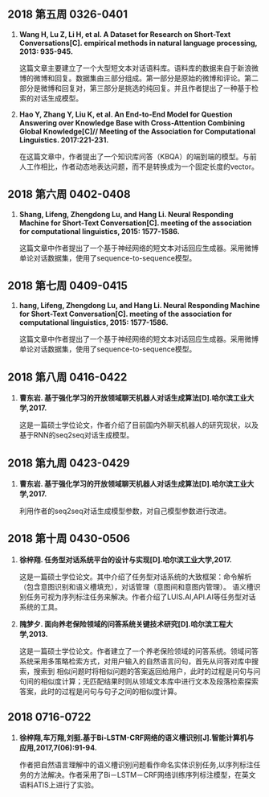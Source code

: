 ## 2018 第五周 0326-0401
<ol>
<li><b>
Wang H, Lu Z, Li H, et al. A Dataset for Research on Short-Text Conversations[C]. empirical methods in natural language processing, 2013: 935-945.
</b></li>
<p>
这篇文章主要建立了一个大型短文本对话语料库。语料库的数据来自于新浪微博的微博和回复。数据集由三部分组成。第一部分是原始的微博和评论。第二部分是微博和回复对，第三部分是挑选的纯回复。并且作者提出了一种基于检索的对话生成模型。
</p>
<li><b>  
Hao Y, Zhang Y, Liu K, et al. An End-to-End Model for Question Answering over Knowledge Base with Cross-Attention Combining Global Knowledge[C]// Meeting of the Association for Computational Linguistics. 2017:221-231.
</b></li>
<p>  
在这篇文章中，作者提出了一个知识库问答（KBQA）的端到端的模型。与前人工作相比，作者动态地表达问题，而不是转换成为一个固定长度的vector。
</p>
</ol>

## 2018 第六周 0402-0408
<ol>
<li><b>
Shang, Lifeng, Zhengdong Lu, and Hang Li. Neural Responding Machine for Short-Text Conversation[C]. meeting of the association for computational linguistics, 2015: 1577-1586.
</b></li>
<p>
这篇文章中作者提出了一个基于神经网络的短文本对话回应生成器。采用微博单论对话数据集，使用了sequence-to-sequence模型。
</p>
</ol>

## 2018 第七周 0409-0415
<ol>
<li><b>
hang, Lifeng, Zhengdong Lu, and Hang Li. Neural Responding Machine for Short-Text Conversation[C]. meeting of the association for computational linguistics, 2015: 1577-1586.
</b></li>
<p>
这篇文章中作者提出了一个基于神经网络的短文本对话回应生成器。采用微博单论对话数据集，使用了sequence-to-sequence模型。
</p>
</ol>

## 2018 第八周 0416-0422
<ol>
<li><b>
曹东岩. 基于强化学习的开放领域聊天机器人对话生成算法[D].哈尔滨工业大学,2017.
</b></li>
<p>
这是一篇硕士学位论文，作者介绍了目前国内外聊天机器人的研究现状，以及基于RNN的seq2seq对话生成模型。
</p>
</ol>

## 2018 第九周 0423-0429
<ol>
<li><b>
曹东岩. 基于强化学习的开放领域聊天机器人对话生成算法[D].哈尔滨工业大学,2017.
</b></li>
<p>
利用作者的seq2seq对话生成模型参数，对自己模型参数进行改进。
</p>
</ol>

## 2018 第十周 0430-0506
<ol>
<li><b>
徐梓翔. 任务型对话系统平台的设计与实现[D].哈尔滨工业大学,2017.
</b></li>
<p>
这是一篇硕士学位论文。其中介绍了任务型对话系统的大致框架：命令解析（包含意图识别和语义槽填充），对话管理（意图间和意图内管理）。
语义槽识别任务可视为序列标注任务来解决。作者介绍了LUIS.AI,API.AI等任务型对话系统的工具。
</p>
<li><b>
隗梦夕. 面向养老保险领域的问答系统关键技术研究[D].哈尔滨工程大学,2013.
</b></li>
<p>
这是一篇硕士学位论文。作者建立了一个养老保险领域的问答系统。领域问答系统采用多策略检索方式，对用户输入的自然语言问句，首先从问答对库中搜索，搜索到
相似问题时将相似问题的答案返回给用户，此时的过程是问句与问句间的相似度计算；无匹配结果时则从领域文本库中进行文本及段落检索探索答案，此时的过程是问句与句子之间的相似度计算。
</p> 
</ol>

## 2018 0716-0722
<ol>
<li><b>
徐梓翔,车万翔,刘挺.基于Bi-LSTM-CRF网络的语义槽识别[J].智能计算机与应用,2017,7(06):91-94.
  </b>
  </li>
<p>
   作者把自然语言理解中的语义槽识别问题看作命名实体识别任务,以序列标注任务的方法解决。作者采用了Bi－LSTM－CRF网络训练序列标注模型，在英文语料ATIS上进行了实验。
  </p> 
</ol>

